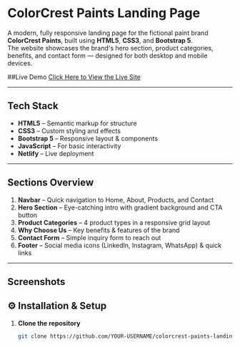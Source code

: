 #  ColorCrest Paints Landing Page

A modern, fully responsive landing page for the fictional paint brand **ColorCrest Paints**, built using **HTML5**, **CSS3**, and **Bootstrap 5**.  
The website showcases the brand's hero section, product categories, benefits, and contact form — designed for both desktop and mobile devices.

##Live Demo
[Click Here to View the Live Site](https://colorcrestpaints-fairy-579bf3.netlify.app/)

---

## Tech Stack
- **HTML5** – Semantic markup for structure
- **CSS3** – Custom styling and effects
- **Bootstrap 5** – Responsive layout & components
- **JavaScript** – For basic interactivity
- **Netlify** – Live deployment

---

##  Sections Overview
1. **Navbar** – Quick navigation to Home, About, Products, and Contact  
2. **Hero Section** – Eye-catching intro with gradient background and CTA button  
3. **Product Categories** – 4 product types in a responsive grid layout  
4. **Why Choose Us** – Key benefits & features of the brand  
5. **Contact Form** – Simple inquiry form to reach out  
6. **Footer** – Social media icons (LinkedIn, Instagram, WhatsApp) & quick links  

---

##  Screenshots


## ⚙️ Installation & Setup

1. **Clone the repository**  
   ```bash
   git clone https://github.com/YOUR-USERNAME/colorcrest-paints-landing-page.git
